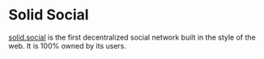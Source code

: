 Solid Social
=======

[solid.social](https://solid.social/) is the first decentralized social network built in the style of the web.  It is 100% owned by its users.


